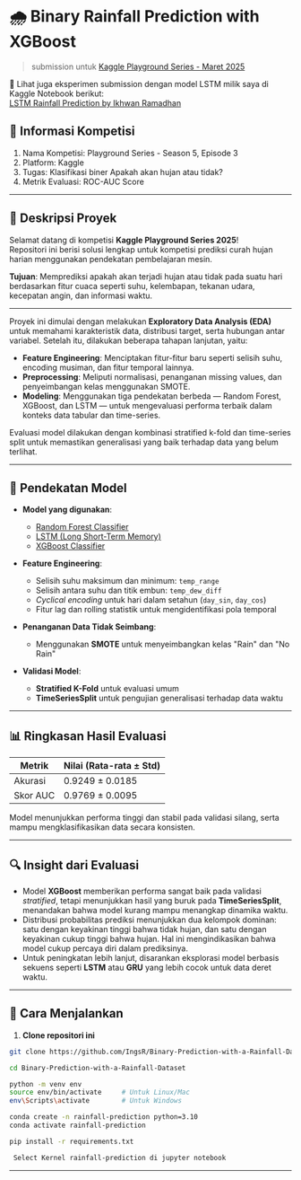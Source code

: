 # 🌧️ Binary Rainfall Prediction with XGBoost  

> submission untuk [Kaggle Playground Series - Maret 2025](https://www.kaggle.com/competitions/playground-series-s5e3)

📘 Lihat juga eksperimen submission dengan model LSTM milik saya di Kaggle Notebook berikut:  
[LSTM Rainfall Prediction by Ikhwan Ramadhan](https://www.kaggle.com/code/ikhwanramadhan/ltsm-rainfall-prediction)

## 🧾 Informasi Kompetisi   

1. Nama Kompetisi: Playground Series - Season 5, Episode 3     
2. Platform: Kaggle        
3. Tugas: Klasifikasi biner Apakah akan hujan atau tidak?    
4. Metrik Evaluasi: ROC-AUC Score 

---

## 📌 Deskripsi Proyek

Selamat datang di kompetisi **Kaggle Playground Series 2025**!  
Repositori ini berisi solusi lengkap untuk kompetisi prediksi curah hujan harian menggunakan pendekatan pembelajaran mesin.

**Tujuan**: Memprediksi apakah akan terjadi hujan atau tidak pada suatu hari berdasarkan fitur cuaca seperti suhu, kelembapan, tekanan udara, kecepatan angin, dan informasi waktu.

---

Proyek ini dimulai dengan melakukan **Exploratory Data Analysis (EDA)** untuk memahami karakteristik data, distribusi target, serta hubungan antar variabel. Setelah itu, dilakukan beberapa tahapan lanjutan, yaitu:

- **Feature Engineering**: Menciptakan fitur-fitur baru seperti selisih suhu, encoding musiman, dan fitur temporal lainnya.
- **Preprocessing**: Meliputi normalisasi, penanganan missing values, dan penyeimbangan kelas menggunakan SMOTE.
- **Modeling**: Menggunakan tiga pendekatan berbeda — Random Forest, XGBoost, dan LSTM — untuk mengevaluasi performa terbaik dalam konteks data tabular dan time-series.

Evaluasi model dilakukan dengan kombinasi stratified k-fold dan time-series split untuk memastikan generalisasi yang baik terhadap data yang belum terlihat.

---

## 🧠 Pendekatan Model

- **Model yang digunakan**: 
  - [Random Forest Classifier](https://scikit-learn.org/stable/modules/generated/sklearn.ensemble.RandomForestClassifier.html)  
  - [LSTM (Long Short-Term Memory)](https://www.tensorflow.org/api_docs/python/tf/keras/layers/LSTM)  
  - [XGBoost Classifier](https://xgboost.readthedocs.io)

- **Feature Engineering**:
  - Selisih suhu maksimum dan minimum: `temp_range`
  - Selisih antara suhu dan titik embun: `temp_dew_diff`
  - *Cyclical encoding* untuk hari dalam setahun (`day_sin`, `day_cos`)
  - Fitur lag dan rolling statistik untuk mengidentifikasi pola temporal
- **Penanganan Data Tidak Seimbang**:
  - Menggunakan **SMOTE** untuk menyeimbangkan kelas "Rain" dan "No Rain"
- **Validasi Model**:
  - **Stratified K-Fold** untuk evaluasi umum
  - **TimeSeriesSplit** untuk pengujian generalisasi terhadap data waktu

---

## 📊 Ringkasan Hasil Evaluasi

| Metrik         | Nilai (Rata-rata ± Std) |
|----------------|--------------------------|
| Akurasi        | 0.9249 ± 0.0185          |
| Skor AUC       | 0.9769 ± 0.0095          |

Model menunjukkan performa tinggi dan stabil pada validasi silang, serta mampu mengklasifikasikan data secara konsisten.

---

## 🔍 Insight dari Evaluasi

- Model **XGBoost** memberikan performa sangat baik pada validasi *stratified*, tetapi menunjukkan hasil yang buruk pada **TimeSeriesSplit**, menandakan bahwa model kurang mampu menangkap dinamika waktu.
- Distribusi probabilitas prediksi menunjukkan dua kelompok dominan: satu dengan keyakinan tinggi bahwa tidak hujan, dan satu dengan keyakinan cukup tinggi bahwa hujan. Hal ini mengindikasikan bahwa model cukup percaya diri dalam prediksinya.
- Untuk peningkatan lebih lanjut, disarankan eksplorasi model berbasis sekuens seperti **LSTM** atau **GRU** yang lebih cocok untuk data deret waktu.

---

## 🚀 Cara Menjalankan

1. **Clone repositori ini**
```bash
git clone https://github.com/IngsR/Binary-Prediction-with-a-Rainfall-Dataset.git
```

```bash
cd Binary-Prediction-with-a-Rainfall-Dataset
```


```bash
python -m venv env
source env/bin/activate     # Untuk Linux/Mac
env\Scripts\activate        # Untuk Windows
```

```bash
conda create -n rainfall-prediction python=3.10
conda activate rainfall-prediction
```

```bash
pip install -r requirements.txt
```

```bash
 Select Kernel rainfall-prediction di jupyter notebook
```
---

   


